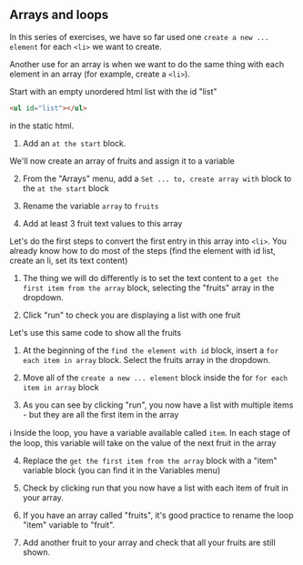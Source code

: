 ## Arrays and loops


In this series of exercises, we have so far used one `create a new ... element` for each `<li>` we want to create.

Another use for an array is when we want to do the same thing with each element in an array (for example, create a `<li>`).

Start with an empty unordered html list with the id "list"

```html
<ul id="list"></ul>
```
in the static html.

1. Add an `at the start` block.

We'll now create an array of fruits and assign it to a variable 

2. From the "Arrays" menu, add a `Set ... to, create array with` block to the `at the start` block

3. Rename the variable `array` to `fruits`

4. Add at least 3 fruit text values to this array

Let's do the first steps to convert the first entry in this array into `<li>`.
You already know how to do most of the steps (find the element with id list, create an li, set its text content)

1. The thing we will do differently is to set the text content to a `get the first item from the array` block, selecting the "fruits" array in the dropdown.

2. <span class="test-checkbox"></span> Click "run" to check you are displaying a list with one fruit

Let's use this same code to show all the fruits

1. At the beginning of the `find the element with id` block, insert a `for each item in array` block. Select the fruits array in the dropdown.

2. Move all of the `create a new ... element` block inside the for `for each item in array` block

3. <span class="test-checkbox"></span>As you can see by clicking "run", you now have a list with multiple items - but they are all the first item in the array

ℹ️ Inside the loop, you have a variable available called `item`. In each stage of the loop, this variable will take on the value of the next fruit in the array

4. Replace the `get the first item from the array` block with a "item" variable block (you can find it in the Variables menu)

5. <span class="test-checkbox"></span>Check by clicking run that you now have a list with each item of fruit in your array.

6. If you have an array called "fruits", it's good practice to rename the loop "item" variable to "fruit".

7. <span class="test-checkbox"></span> Add another fruit to your array and check that all your fruits are still shown.